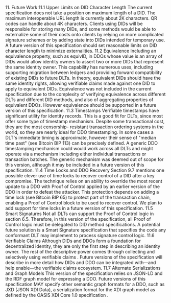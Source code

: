 11\. Future Work 11.1 Upper Limits on DID Character Length The current specification does not take a position on maximum length of a DID. The maximum interoperable URL length is currently about 2K characters. QR codes can handle about 4K characters. Clients using DIDs will be responsible for storing many DIDs, and some methods would be able to externalize some of their costs onto clients by relying on more complicated signature schemes or by adding state into DIDs intended for temporary use. A future version of this specification should set reasonable limits on DID character length to minimize externalities. 11.2 Equivalence Including an equivalence property, such as equivID, in DDOs whose value is an array of DIDs would allow identity owners to assert two or more DIDs that represent the same identity owner. This capability has numerous uses, including supporting migration between ledgers and providing forward compatibility of existing DIDs to future DLTs. In theory, equivalent DIDs should have the same identity rights, allowing verifiable claims made against one DID to apply to equivalent DIDs. Equivalence was not included in the current specification due to the complexity of verifying equivalence across different DLTs and different DID methods, and also of aggregating properties of equivalent DDOs. However equivalence should be supported in a future version of this specification. 11.3 Timestamps Verifiable timestamps have significant utility for identity records. This is a good fit for DLTs, since most offer some type of timestamp mechanism. Despite some transactional cost, they are the most censorship- resistant transaction ordering systems in the world, so they are nearly ideal for DDO timestamping. In some cases a DLT's immediate timing is approximate, however their sense of "median time past" (see Bitcoin BIP 113) can be precisely defined. A generic DDO timestamping mechanism could would work across all DLTs and might operate via a mechanism including either individual transactions or transaction batches. The generic mechanism was deemed out of scope for this version, although it may be included in a future version of this specification. 11.4 Time Locks and DDO Recovery Section 9.7 mentions one possible clever use of time locks to recover control of a DID after a key compromise. The technique relies on an ability to override the most recent update to a DDO with Proof of Control applied by an earlier version of the DDO in order to defeat the attacker. This protection depends on adding a time lock (see Bitcoin BIP 65) to protect part of the transaction chain, enabling a Proof of Control block to be used to recover control. We plan to add support for time locks in a future version of this specification. 11.5 Smart Signatures Not all DLTs can support the Proof of Control logic in section 6.5. Therefore, in this version of the specification, all Proof of Control logic must be delegated to DID method specifications. A potential future solution is a Smart Signature specification that specifies the code any conformant DLT may implement to process signature control logic. 11.6 Verifiable Claims Although DIDs and DDOs form a foundation for decentralized identity, they are only the first step in describing an identity owner. The rest of the descriptive power comes through collecting and selectively using verifiable claims . Future versions of the specification will describe in more detail how DIDs and DDO can be integrated with—and help enable—the verifiable claims ecosystem. 11.7 Alternate Serializations and Graph Models This version of the specification relies on JSON-LD and the RDF graph model for expressing a DDO. Future versions of this specification MAY specify other semantic graph formats for a DDO, such as JXD (JSON XDI Data), a serialization format for the XDI graph model as defined by the OASIS XDI Core 1.0 specification .

